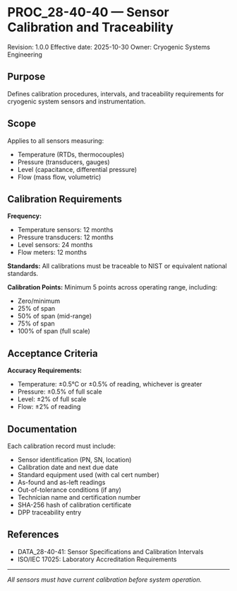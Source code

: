 # PROC_28-40-40 — Sensor Calibration and Traceability

Revision: 1.0.0
Effective date: 2025-10-30
Owner: Cryogenic Systems Engineering

## Purpose

Defines calibration procedures, intervals, and traceability requirements for cryogenic system sensors and instrumentation.

## Scope

Applies to all sensors measuring:
- Temperature (RTDs, thermocouples)
- Pressure (transducers, gauges)
- Level (capacitance, differential pressure)
- Flow (mass flow, volumetric)

## Calibration Requirements

**Frequency:**
- Temperature sensors: 12 months
- Pressure transducers: 12 months
- Level sensors: 24 months
- Flow meters: 12 months

**Standards:**
All calibrations must be traceable to NIST or equivalent national standards.

**Calibration Points:**
Minimum 5 points across operating range, including:
- Zero/minimum
- 25% of span
- 50% of span (mid-range)
- 75% of span
- 100% of span (full scale)

## Acceptance Criteria

**Accuracy Requirements:**
- Temperature: ±0.5°C or ±0.5% of reading, whichever is greater
- Pressure: ±0.5% of full scale
- Level: ±2% of full scale
- Flow: ±2% of reading

## Documentation

Each calibration record must include:
- Sensor identification (PN, SN, location)
- Calibration date and next due date
- Standard equipment used (with cal cert number)
- As-found and as-left readings
- Out-of-tolerance conditions (if any)
- Technician name and certification number
- SHA-256 hash of calibration certificate
- DPP traceability entry

## References

- DATA_28-40-41: Sensor Specifications and Calibration Intervals
- ISO/IEC 17025: Laboratory Accreditation Requirements

---

*All sensors must have current calibration before system operation.*

